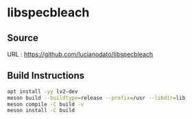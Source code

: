 # libspecbleach

## Source
URL : https://github.com/lucianodato/libspecbleach

## Build Instructions
```sh
apt install -yy lv2-dev
meson build --buildtype=release --prefix=/usr --libdir=lib
meson compile -C build -v
meson install -C build
```
